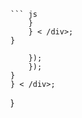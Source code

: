 ---
---

>


```




``` js
    }
    } < /div>;
}
```






        });
        });
    }
    } < /div>;
}
```


